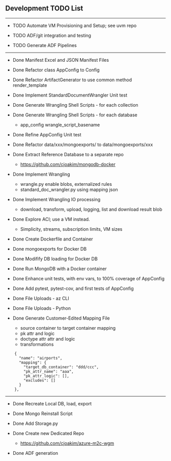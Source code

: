 ## Development TODO List

---

- TODO Automate VM Provisioning and Setup; see uvm repo

- TODO ADF/git integration and testing
- TODO Generate ADF Pipelines

---

- Done Manifest Excel and JSON Manifest Files

- Done Refactor class AppConfig to Config
- Done Refactor ArtifactGenerator to use common method render_template

- Done Implement StandardDocumentWrangler Unit test

- Done Generate Wrangling Shell Scripts - for each collection

- Done Generate Wrangling Shell Scripts - for each database
  - app_config wrangle_script_basename

- Done Refine AppConfig Unit test
- Done Refactor data/xxx/mongoexports/ to data/mongoexports/xxx

- Done Extract Reference Database to a separate repo
  - https://github.com/cjoakim/mongodb-docker

- Done Implement Wrangling
  - wrangle.py  enable blobs, externalized rules  
  - standard_doc_wrangler.py using mapping json

- Done Implement Wrangling IO processing
  - download, transform, upload, logging, list and download result blob

- Done Explore ACI; use a VM instead.
  - Simplicity, streams, subscription limits, VM sizes

- Done Create Dockerfile and Container

- Done mongoexports for Docker DB

- Done Modifify DB loading for Docker DB
- Done Run MongoDB with a Docker container

- Done Enhance unit tests, with env vars, to 100% coverage of AppConfig
- Done Add pytest, pytest-cov, and first tests of AppConfig

- Done File Uploads - az CLI 
- Done File Uploads - Python 

- Done Generate Customer-Edited Mapping File
  - source container to target container mapping
  - pk attr and logic
  - doctype attr attr and logic
  - transformations
```
    {
      "name": "airports",
      "mapping": {
        "target_db_container": "ddd/ccc",
        "pk_attr_name": "aaa",
        "pk_attr_logic": [],
        "excludes": []
      }
    },
```
---

- Done Recreate Local DB, load, export
- Done Mongo Reinstall Script

- Done Add Storage.py
- Done Create new Dedicated Repo
  - https://github.com/cjoakim/azure-m2c-wgm
- Done ADF generation 
